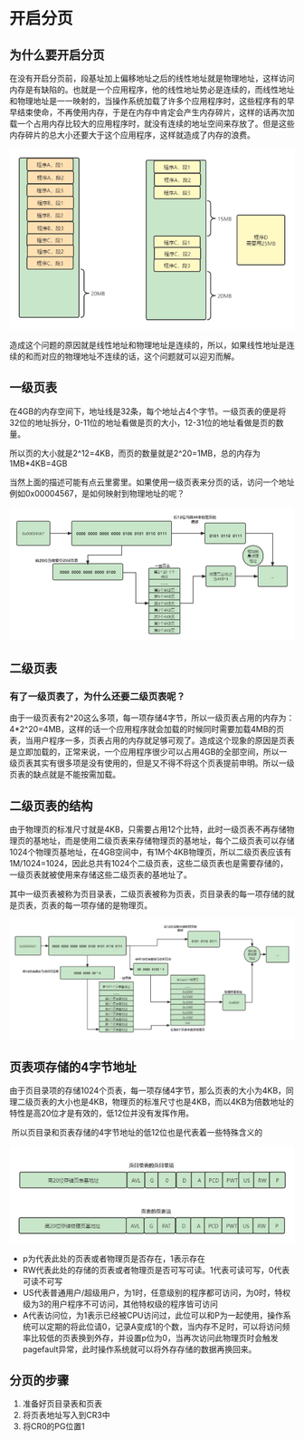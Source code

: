 # 开启分页



## 为什么要开启分页

​	在没有开启分页前，段基址加上偏移地址之后的线性地址就是物理地址，这样访问内存是有缺陷的。也就是一个应用程序，他的线性地址势必是连续的，而线性地址和物理地址是一一映射的，当操作系统加载了许多个应用程序时，这些程序有的早早结束使命，不再使用内存，于是在内存中肯定会产生内存碎片，这样的话再次加载一个占用内存比较大的应用程序时，就没有连续的地址空间来存放了。但是这些内存碎片的总大小还要大于这个应用程序，这样就造成了内存的浪费。

<img src="./img/分页.png">

​	造成这个问题的原因就是线性地址和物理地址是连续的，所以，如果线性地址是连续的和而对应的物理地址不连续的话，这个问题就可以迎刃而解。



## 一级页表

​	在4GB的内存空间下，地址线是32条，每个地址占4个字节。一级页表的便是将32位的地址拆分，0-11位的地址看做是页的大小，12-31位的地址看做是页的数量。

​	所以页的大小就是2^12=4KB，而页的数量就是2^20=1MB，总的内存为1MB*4KB=4GB

​	当然上面的描述可能有点云里雾里。如果使用一级页表来分页的话，访问一个地址例如0x00004567，是如何映射到物理地址的呢？

<img src="./img/一级页表.png">



## 二级页表



### 有了一级页表了，为什么还要二级页表呢？

​		由于一级页表有2^20这么多项，每一项存储4字节，所以一级页表占用的内存为：4*2^20=4MB，这样的话一个应用程序就会加载的时候同时需要加载4MB的页表，当用户程序一多，页表占用的内存就足够可观了。造成这个现象的原因是页表是立即加载的，正常来说，一个应用程序很少可以占用4GB的全部空间，所以一级页表其实有很多项是没有使用的，但是又不得不将这个页表提前申明。所以一级页表的缺点就是不能按需加载。



## 二级页表的结构

​		由于物理页的标准尺寸就是4KB，只需要占用12个比特，此时一级页表不再存储物理页的基地址，而是使用二级页表来存储物理页的基地址，每个二级页表可以存储1024个物理页基地址，在4GB空间中，有1M个4KB物理页，所以二级页表应该有1M/1024=1024，因此总共有1024个二级页表，这些二级页表也是需要存储的，一级页表就被使用来存储这些二级页表的基地址了。

​		其中一级页表被称为页目录表，二级页表被称为页表，页目录表的每一项存储的就是页表，页表的每一项存储的是物理页。

<img src="img/二级页表.png">



## 页表项存储的4字节地址

​		由于页目录项的存储1024个页表，每一项存储4字节，那么页表的大小为4KB，同理二级页表的大小也是4KB，物理页的标准尺寸也是4KB，而以4KB为倍数地址的特性是高20位才是有效的，低12位并没有发挥作用。

​		所以页目录和页表存储的4字节地址的低12位也是代表着一些特殊含义的

<img src="img/4字节地址.png">



* p为代表此处的页表或者物理页是否存在，1表示存在
* RW代表此处的存储的页表或者物理页是否可写可读。1代表可读可写，0代表可读不可写
* US代表普通用户/超级用户，为1时，任意级别的程序都可访问，为0时，特权级为3的用户程序不可访问，其他特权级的程序皆可访问
* A代表访问位，为1表示已经被CPU访问过，此位可以和P为一起使用，操作系统可以定期的将此位请0，记录A变成1的个数，当内存不足时，可以将访问频率比较低的页表换到外存，并设置p位为0，当再次访问此物理页时会触发pagefault异常，此时操作系统就可以将外存存储的数据再换回来。



## 分页的步骤

1. 准备好页目录表和页表
2. 将页表地址写入到CR3中
3. 将CR0的PG位置1



















